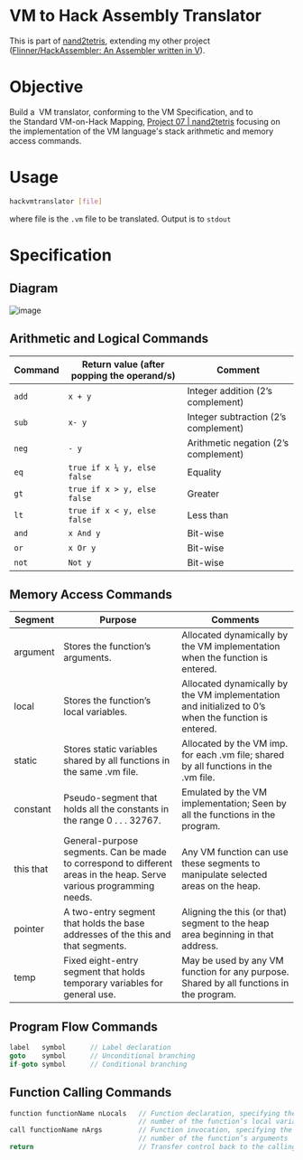 # VM to Hack Assembly Translator

This is part of [nand2tetris](https://nand2tetris.org), extending my
other project ([Flinner/HackAssembler: An Assembler written in
V](https://github.com/Flinner/HackAssembler)).

# Objective
Build a  VM translator, conforming to the VM Specification, and to
the Standard VM-on-Hack Mapping, [Project 07 |
nand2tetris](https://www.nand2tetris.org/project07) focusing on the
implementation of the VM language's stack arithmetic and memory access
commands.

# Usage
```bash
hackvmtranslator [file]
```
where file is the `.vm` file to be translated. Output is to `stdout`


# Specification
## Diagram
![image](https://user-images.githubusercontent.com/85732279/125663277-4a742557-8ba8-441d-957b-fc8b4e3a26fc.png)

## Arithmetic and Logical Commands
| Command | Return value (after popping the operand/s) | Comment                              |
|---------|--------------------------------------------|--------------------------------------|
| `add`   | `x + y`                                    | Integer addition (2’s complement)    |
| `sub`   | `x- y`                                     | Integer subtraction (2’s complement) |
| `neg`   | `- y`                                      | Arithmetic negation (2’s complement) |
| `eq`    | `true if x ¼ y, else false`                | Equality                             |
| `gt`    | `true if x > y, else false`                | Greater                              |
| `lt`    | `true if x < y, else false`                | Less than                            |
| `and`   | `x And y`                                  | Bit-wise                             |
| `or`    | `x Or y`                                   | Bit-wise                             |
| `not`   | `Not y`                                    | Bit-wise                             |

## Memory Access Commands
| Segment   | Purpose                                                                                                              | Comments                                                                                            |
|-----------|----------------------------------------------------------------------------------------------------------------------|-----------------------------------------------------------------------------------------------------|
| argument  | Stores the function’s arguments.                                                                                     | Allocated dynamically by the VM implementation when the function is entered.                        |
| local     | Stores the function’s local variables.                                                                               | Allocated dynamically by the VM implementation and initialized to 0’s when the function is entered. |
| static    | Stores static variables shared by all functions in the same .vm file.                                                | Allocated by the VM imp. for each .vm file; shared by all functions in the .vm file.                |
| constant  | Pseudo-segment that holds all the constants in the range 0 . . . 32767.                                              | Emulated by the VM implementation; Seen by all the functions in the program.                        |
| this that | General-purpose segments. Can be made to correspond to different areas in the heap. Serve various programming needs. | Any VM function can use these segments to manipulate selected areas on the heap.                    |
| pointer   | A two-entry segment that holds the base addresses of the this and that segments.                                     | Aligning the this (or that) segment to the heap area beginning in that address.                     |
| temp      | Fixed eight-entry segment that holds temporary variables for general use.                                            | May be used by any VM function for any purpose. Shared by all functions in the program.             |

## Program Flow Commands
```java
label	symbol      // Label declaration
goto	symbol      // Unconditional branching
if-goto symbol      // Conditional branching
```

## Function Calling Commands
```java
function functionName nLocals   // Function declaration, specifying the
                                // number of the function’s local variables
call functionName nArgs	        // Function invocation, specifying the
                                // number of the function’s arguments
return                          // Transfer control back to the calling function
```

